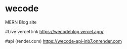# wecode
MERN Blog site 

#Live vercel link
https://wecodeblog.vercel.app/

#api (render.com)
https://wecode-api-inb7.onrender.com
